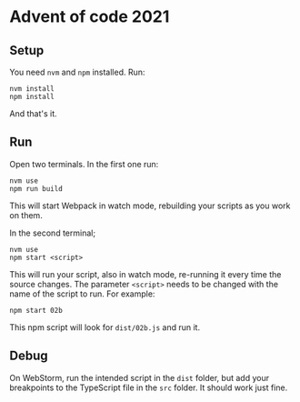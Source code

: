 
# Advent of code 2021

## Setup

You need `nvm` and `npm` installed. Run:

    nvm install
    npm install

And that's it.

## Run

Open two terminals. In the first one run:

    nvm use
    npm run build

This will start Webpack in watch mode, rebuilding your scripts as you work on them.

In the second terminal;

    nvm use
    npm start <script>

This will run your script, also in watch mode, re-running it every time the source changes. The parameter `<script>` needs to be changed with the name of the script to run. For example:

    npm start 02b

This npm script will look for `dist/02b.js` and run it.

## Debug

On WebStorm, run the intended script in the `dist` folder, but add your breakpoints to the TypeScript file in the `src` folder. It should work just fine.
